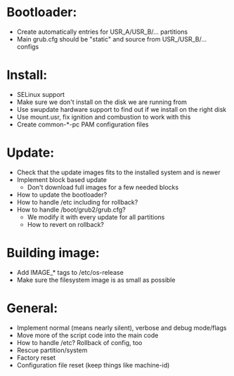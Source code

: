 # Bootloader:
* Create automatically entries for USR_A/USR_B/... partitions
* Main grub.cfg should be "static" and source from USR_/USR_B/... configs

# Install:
* SELinux support
* Make sure we don't install on the disk we are running from
* Use swupdate hardware support to find out if we install on the right disk
* Use mount.usr, fix ignition and combustion to work with this
* Create common-*-pc PAM configuration files

# Update:
* Check that the update images fits to the installed system and is newer
* Implement block based update
  * Don't download full images for a few needed blocks
* How to update the bootloader?
* How to handle /etc including for rollback?
* How to handle /boot/grub2/grub.cfg?
  * We modify it with every update for all partitions
  * How to revert on rollback?

# Building image:
* Add IMAGE_* tags to /etc/os-release
* Make sure the filesystem image is as small as possible

# General:
* Implement normal (means nearly silent), verbose and debug mode/flags
* Move more of the script code into the main code
* How to handle /etc? Rollback of config, too
* Rescue partition/system
* Factory reset
* Configuration file reset (keep things like machine-id)
